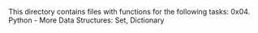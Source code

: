 This directory contains files with functions for the following tasks:
0x04. Python - More Data Structures: Set, Dictionary
